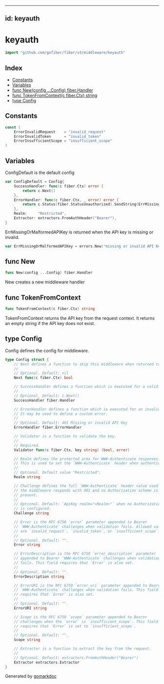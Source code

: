 <!-- Code generated by gomarkdoc. DO NOT EDIT -->

---
id: keyauth
---


# keyauth

```go
import "github.com/gofiber/fiber/v3/middleware/keyauth"
```

## Index

- [Constants](<#constants>)
- [Variables](<#variables>)
- [func New\(config ...Config\) fiber.Handler](<#New>)
- [func TokenFromContext\(c fiber.Ctx\) string](<#TokenFromContext>)
- [type Config](<#Config>)


## Constants

<a name="ErrorInvalidRequest"></a>

```go
const (
    ErrorInvalidRequest    = "invalid_request"
    ErrorInvalidToken      = "invalid_token"
    ErrorInsufficientScope = "insufficient_scope"
)
```

## Variables

<a name="ConfigDefault"></a>ConfigDefault is the default config

```go
var ConfigDefault = Config{
    SuccessHandler: func(c fiber.Ctx) error {
        return c.Next()
    },
    ErrorHandler: func(c fiber.Ctx, _ error) error {
        return c.Status(fiber.StatusUnauthorized).SendString(ErrMissingOrMalformedAPIKey.Error())
    },
    Realm:     "Restricted",
    Extractor: extractors.FromAuthHeader("Bearer"),
}
```

<a name="ErrMissingOrMalformedAPIKey"></a>ErrMissingOrMalformedAPIKey is returned when the API key is missing or invalid.

```go
var ErrMissingOrMalformedAPIKey = errors.New("missing or invalid API Key")
```

<a name="New"></a>
## func New

```go
func New(config ...Config) fiber.Handler
```

New creates a new middleware handler

<a name="TokenFromContext"></a>
## func TokenFromContext

```go
func TokenFromContext(c fiber.Ctx) string
```

TokenFromContext returns the API key from the request context. It returns an empty string if the API key does not exist.

<a name="Config"></a>
## type Config

Config defines the config for middleware.

```go
type Config struct {
    // Next defines a function to skip this middleware when returned true.
    //
    // Optional. Default: nil
    Next func(c fiber.Ctx) bool

    // SuccessHandler defines a function which is executed for a valid key.
    //
    // Optional. Default: c.Next()
    SuccessHandler fiber.Handler

    // ErrorHandler defines a function which is executed for an invalid key.
    // It may be used to define a custom error.
    //
    // Optional. Default: 401 Missing or invalid API Key
    ErrorHandler fiber.ErrorHandler

    // Validator is a function to validate the key.
    //
    // Required.
    Validator func(c fiber.Ctx, key string) (bool, error)

    // Realm defines the protected area for WWW-Authenticate responses.
    // This is used to set the `WWW-Authenticate` header when authentication fails.
    //
    // Optional. Default value "Restricted".
    Realm string

    // Challenge defines the full `WWW-Authenticate` header value used when
    // the middleware responds with 401 and no Authorization scheme is
    // present.
    //
    // Optional. Default: `ApiKey realm="<Realm>"` when no Authorization scheme
    // is configured.
    Challenge string

    // Error is the RFC 6750 `error` parameter appended to Bearer
    // `WWW-Authenticate` challenges when validation fails. Allowed values
    // are `invalid_request`, `invalid_token`, or `insufficient_scope`.
    //
    // Optional. Default: "".
    Error string

    // ErrorDescription is the RFC 6750 `error_description` parameter
    // appended to Bearer `WWW-Authenticate` challenges when validation
    // fails. This field requires that `Error` is also set.
    //
    // Optional. Default: "".
    ErrorDescription string

    // ErrorURI is the RFC 6750 `error_uri` parameter appended to Bearer
    // `WWW-Authenticate` challenges when validation fails. This field
    // requires that `Error` is also set.
    //
    // Optional. Default: "".
    ErrorURI string

    // Scope is the RFC 6750 `scope` parameter appended to Bearer
    // challenges when the `error` is `insufficient_scope`. This field
    // requires that `Error` is set to `insufficient_scope`.
    //
    // Optional. Default: "".
    Scope string

    // Extractor is a function to extract the key from the request.
    //
    // Optional. Default: extractors.FromAuthHeader("Bearer")
    Extractor extractors.Extractor
}
```

Generated by [gomarkdoc](<https://github.com/princjef/gomarkdoc>)
